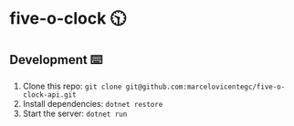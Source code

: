 # five-o-clock 🕥

## Development ⌨️

1. Clone this repo: `git clone git@github.com:marcelovicentegc/five-o-clock-api.git`
2. Install dependencies: `dotnet restore`
3. Start the server: `dotnet run`
